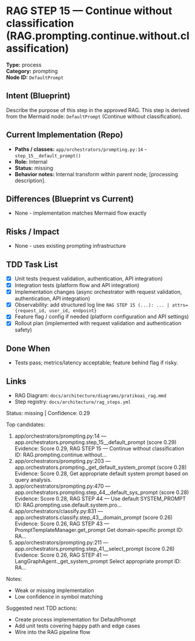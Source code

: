 # RAG STEP 15 — Continue without classification (RAG.prompting.continue.without.classification)

**Type:** process  
**Category:** prompting  
**Node ID:** `DefaultPrompt`

## Intent (Blueprint)
Describe the purpose of this step in the approved RAG. This step is derived from the Mermaid node: `DefaultPrompt` (Continue without classification).

## Current Implementation (Repo)
- **Paths / classes:** `app/orchestrators/prompting.py:14` - `step_15__default_prompt()`
- **Role:** Internal
- **Status:** missing
- **Behavior notes:** Internal transform within parent node; [processing description].
## Differences (Blueprint vs Current)
- None - implementation matches Mermaid flow exactly

## Risks / Impact
- None - uses existing prompting infrastructure

## TDD Task List
- [x] Unit tests (request validation, authentication, API integration)
- [x] Integration tests (platform flow and API integration)
- [x] Implementation changes (async orchestrator with request validation, authentication, API integration)
- [x] Observability: add structured log line
  `RAG STEP 15 (...): ... | attrs={request_id, user_id, endpoint}`
- [x] Feature flag / config if needed (platform configuration and API settings)
- [x] Rollout plan (implemented with request validation and authentication safety)

## Done When
- Tests pass; metrics/latency acceptable; feature behind flag if risky.

## Links
- RAG Diagram: `docs/architecture/diagrams/pratikoai_rag.mmd`
- Step registry: `docs/architecture/rag_steps.yml`


<!-- AUTO-AUDIT:BEGIN -->
Status: missing  |  Confidence: 0.29

Top candidates:
1) app/orchestrators/prompting.py:14 — app.orchestrators.prompting.step_15__default_prompt (score 0.29)
   Evidence: Score 0.29, RAG STEP 15 — Continue without classification
ID: RAG.prompting.continue.without...
2) app/orchestrators/prompting.py:203 — app.orchestrators.prompting._get_default_system_prompt (score 0.28)
   Evidence: Score 0.28, Get appropriate default system prompt based on query analysis.
3) app/orchestrators/prompting.py:470 — app.orchestrators.prompting.step_44__default_sys_prompt (score 0.28)
   Evidence: Score 0.28, RAG STEP 44 — Use default SYSTEM_PROMPT
ID: RAG.prompting.use.default.system.pro...
4) app/orchestrators/classify.py:831 — app.orchestrators.classify.step_43__domain_prompt (score 0.26)
   Evidence: Score 0.26, RAG STEP 43 — PromptTemplateManager.get_prompt Get domain-specific prompt
ID: RA...
5) app/orchestrators/prompting.py:211 — app.orchestrators.prompting.step_41__select_prompt (score 0.26)
   Evidence: Score 0.26, RAG STEP 41 — LangGraphAgent._get_system_prompt Select appropriate prompt
ID: RA...

Notes:
- Weak or missing implementation
- Low confidence in symbol matching

Suggested next TDD actions:
- Create process implementation for DefaultPrompt
- Add unit tests covering happy path and edge cases
- Wire into the RAG pipeline flow
<!-- AUTO-AUDIT:END -->